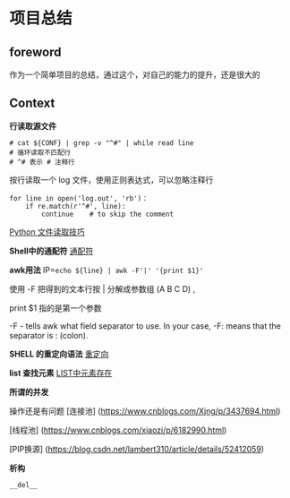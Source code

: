 # 项目总结

## foreword

作为一个简单项目的总结，通过这个，对自己的能力的提升，还是很大的

## Context

**行读取源文件**
	
	# cat ${CONF} | grep -v "^#" | while read line
	# 循环读取不匹配行
	# ^# 表示 # 注释行

按行读取一个 log 文件，使用正则表达式，可以忽略注释行

    for line in open('log.out', 'rb')：
        if re.match(r'^#', line):
			continue    # to skip the comment

[Python 文件读取技巧](https://www.cnblogs.com/sysuoyj/archive/2012/03/14/2395789.html)


**Shell中的通配符**
[通配符](https://www.jianshu.com/p/49d5ee46de47)


**awk用法**
IP=`echo ${line} | awk -F'|' '{print $1}'`

使用 -F 把得到的文本行按 | 分解成参数组 (A B C D) ,

print $1 指的是第一个参数

-F <value> - tells awk what field separator to use. In your case, -F: means that the separator is : (colon).

**SHELL 的重定向语法**
[重定向](http://www.runoob.com/linux/linux-shell-io-redirections.html)

**list 查找元素**
[LIST中元素存在](https://blog.csdn.net/lachesis999/article/details/53185299)

**所谓的并发**

操作还是有问题
[连接池]
(https://www.cnblogs.com/Xjng/p/3437694.html)

[线程池]
(https://www.cnblogs.com/xiaozi/p/6182990.html)

[PIP换源]
(https://blog.csdn.net/lambert310/article/details/52412059)

**析构**

    __del__

